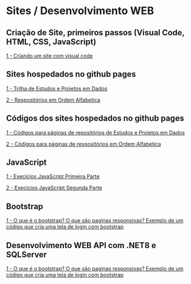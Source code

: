 # Sites / Desenvolvimento WEB

 ## Criação de Site, primeiros passos (Visual Code, HTML, CSS, JavaScript)
<div> 
<p><a href="https://github.com/JosiTubaroski/Sites/blob/main/Criando%20Sites.ipynb">1 - Criando um site com visual code</a></p>
</div> 

## Sites hospedados no github pages

<div> 
<p><a href="https://jositubaroski.github.io/">1 - Trilha de Estudos e Projetos em Dados</a></p>
</div> 

<div> 
<p><a href="https://jositubaroski.github.io/API_GITHUB/">2 - Respositórios em Ordem Alfabetica</a></p>
</div> 

## Códigos dos sites hospedados no github pages

<div> 
<p><a href="https://github.com/JosiTubaroski/JosiTubaroski.github.io">1 - Códigos para páginas de repositórios de Estudos e Projetos em Dados</a></p>
</div> 

<div> 
<p><a href="https://github.com/JosiTubaroski/API_GITHUB/tree/main">2 - Códigos para páginas de respositórios em Ordem Alfabetica</a></p>
</div> 

## JavaScript

<div> 
<p><a href="https://github.com/JosiTubaroski/Sites/tree/main/Exercicios_JavaScript_PrimeiraParte">1 - Execicios JavaScript Primeira Parte</a></p>
</div> 

<div> 
<p><a href="https://github.com/JosiTubaroski/Sites/tree/main/Exercicios_JavaScript_SegundaParte">2 - Execicios JavaScript Segunda Parte</a></p>
</div> 

## Bootstrap

<div> 
<p><a href="https://github.com/JosiTubaroski/Bootstrap/tree/main">1 - O que é o bootstrap? O que são paginas responsivas? Exemplo de um código que cria uma tela de login com bootstrap </a></p>
</div> 

## Desenvolvimento WEB API com .NET8 e SQLServer

<div> 
<p><a href="https://github.com/JosiTubaroski/WEB-API-com-.NET-8-e-SQL-Server">1 - O que é o bootstrap? O que são paginas responsivas? Exemplo de um código que cria uma tela de login com bootstrap </a></p>
</div> 






 

